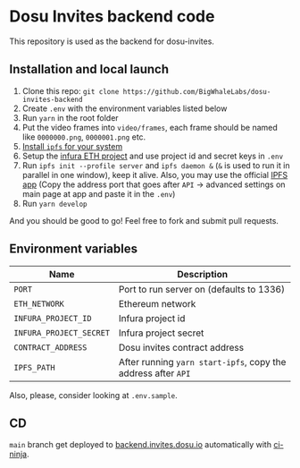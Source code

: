 # Dosu Invites backend code

This repository is used as the backend for dosu-invites.

## Installation and local launch

1. Clone this repo: `git clone https://github.com/BigWhaleLabs/dosu-invites-backend`
2. Create `.env` with the environment variables listed below
3. Run `yarn` in the root folder
4. Put the video frames into `video/frames`, each frame should be named like `0000000.png`, `0000001.png` etc.
5. [Install `ipfs` for your system](https://docs.ipfs.io/install/command-line/#official-distributions)
6. Setup the [infura ETH project](https://infura.io/dashboard) and use project id and secret keys in `.env`
7. Run `ipfs init --profile server` and `ipfs daemon &` (`&` is used to run it in parallel in one window), keep it alive. Also, you may use the official [IPFS app](https://docs.ipfs.io/install/ipfs-desktop/) (Copy the address port that goes after `API` -> advanced settings on main page at app and paste it in the `.env`)
8. Run `yarn develop`

And you should be good to go! Feel free to fork and submit pull requests.

## Environment variables

| Name                    | Description                                                   |
| ----------------------- | ------------------------------------------------------------- |
| `PORT`                  | Port to run server on (defaults to 1336)                      |
| `ETH_NETWORK`           | Ethereum network                                              |
| `INFURA_PROJECT_ID`     | Infura project id                                             |
| `INFURA_PROJECT_SECRET` | Infura project secret                                         |
| `CONTRACT_ADDRESS`      | Dosu invites contract address                                 |
| `IPFS_PATH`             | After running `yarn start-ipfs`, copy the address after `API` |

Also, please, consider looking at `.env.sample`.

## CD

`main` branch get deployed to [backend.invites.dosu.io](https://backend.invites.dosu.io) automatically with [ci-ninja](https://github.com/backmeupplz/ci-ninja).
